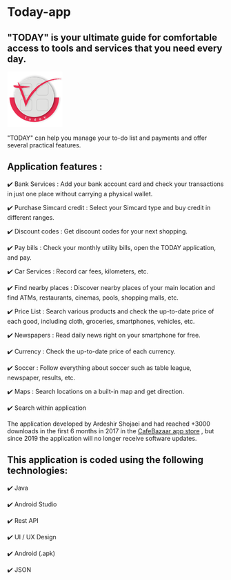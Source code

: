 # Today-app
"TODAY" is your ultimate guide for comfortable access to tools and services that you need every day. 
--------------------------------------
![Logo](https://github.com/Ardesh1r/Today-app/blob/main/Logo.png?raw=true)

"TODAY" can help you manage your to-do list and payments and offer several practical features.

Application features  :
---------
✔️  Bank Services :
Add your bank account card and check your transactions in just one place without carrying a physical wallet.

✔️  Purchase Simcard credit :
Select your Simcard type and buy credit in different ranges.

✔️  Discount codes :
Get discount codes for your next shopping.

✔️  Pay bills :
Check your monthly utility bills, open the TODAY application, and pay.

✔️  Car Services :
Record car fees, kilometers, etc.

✔️  Find nearby places :
Discover nearby places of your main location and find ATMs, restaurants, cinemas, pools, shopping malls, etc.

✔️  Price List :
Search various products and check the up-to-date price of each good, including cloth, groceries, smartphones, vehicles, etc.

✔️  Newspapers :
Read daily news right on your smartphone for free.

✔️  Currency :
Check the up-to-date price of each currency.

✔️  Soccer :
Follow everything about soccer such as table league, newspaper, results, etc.

✔️  Maps :
Search locations on a built-in map and get direction.

✔️  Search within application 


The application developed by Ardeshir Shojaei and had reached +3000 downloads in the first 6 months in 2017 in the [CafeBazaar app store](https://cafebazaar.ir/app/com.example.ardeshir.today/?l=en) , but since 2019 the application will no longer receive software updates.


This application is coded using the following technologies:
--------------------
✔️ Java

✔️ Android Studio

✔️ Rest API

✔️ UI / UX Design

✔️ Android (.apk)

✔️ JSON
